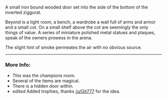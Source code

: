 A small iron bound wooded door set into the side of the bottom of the inverted ziggurat.

Beyond is a tight room, a bench, a wardrobe a wall full of arms and armor and a small cot. On a small shelf above the cot are seemingly the only things of value. A series of miniature polished metal statues and plaques, speak of the owners prowess in the arena.  

The slight hint of smoke permeates the air with no obvious source.

---

### More Info:

* This was the champions room.
* Several of the items are magical.
* There is a hidden door within.
* *edited* Added trophies, thanks [/u/Git777](https://old.reddit.com/r/Dungeon23/comments/11kkzvg/day_65_a_secret_door/jb8z9do/) for the idea.
